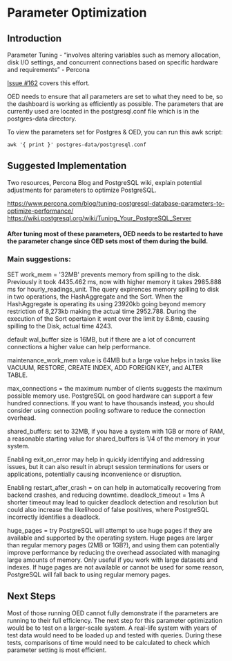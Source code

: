 # Parameter Optimization

## Introduction

 Parameter Tuning - “involves altering variables such as memory allocation, disk I/O settings, and concurrent connections based on specific hardware and requirements” - Percona

[Issue #162](https://github.com/OpenEnergyDashboard/OED/issues/162) covers this effort.

OED needs to ensure that all parameters are set to what they need to be, so the dashboard is working as efficiently as possible. The parameters that are currently used are located in the postgresql.conf file which is in the postgres-data directory.

To view the parameters set for Postgres & OED, you can run this awk script:

`awk '{ print }' postgres-data/postgresql.conf`


## Suggested Implementation

Two resources, Percona Blog and PostgreSQL wiki, explain potential adjustments for parameters to optimize PostgreSQL. 

https://www.percona.com/blog/tuning-postgresql-database-parameters-to-optimize-performance/ 
https://wiki.postgresql.org/wiki/Tuning_Your_PostgreSQL_Server

#### After tuning most of these parameters, OED needs to be restarted to have the parameter change since OED sets most of them during the build. 

### Main suggestions:

SET work_mem = '32MB' prevents memory from spilling to the disk.
Previously it took 4435.462 ms, now with higher memory it takes 2985.888 ms for hourly_readings_unit.
The query expirences memory spilling to disk in two operations, the HashAggregate and the Sort. When the HashAggregate is operating its using 23920kb going beyond memory restriction of 8,273kb making the actual time 2952.788. During the execution of the Sort opertaion it went over the limit by 8.8mb, causing spilling to the Disk, actual time 4243. 


default wal_buffer size is 16MB, but if there are a lot of concurrent connections a higher value can help performance.

maintenance_work_mem value is 64MB but a large value helps in tasks like VACUUM, RESTORE, CREATE INDEX, ADD FOREIGN KEY, and ALTER TABLE.

max_connections = the maximum number of clients suggests the maximum possible memory use. PostgreSQL on good hardware can support a few hundred connections. If you want to have thousands instead, you should consider using connection pooling software to reduce the connection overhead.

shared_buffers: set to 32MB, if you have a system with 1GB or more of RAM, a reasonable starting value for shared_buffers is 1/4 of the memory in your system.
 
Enabling exit_on_error may help in quickly identifying and addressing issues, but it can also result in abrupt session terminations for users or applications, potentially causing inconvenience or disruption.

Enabling restart_after_crash = on can help in automatically recovering from backend crashes, and reducing downtime.
deadlock_timeout = 1ms A shorter timeout may lead to quicker deadlock detection and resolution but could also increase the likelihood of false positives, where PostgreSQL incorrectly identifies a deadlock.

huge_pages = try PostgreSQL will attempt to use huge pages if they are available and supported by the operating system. Huge pages are larger than regular memory pages (2MB or 1GB?), and using them can potentially improve performance by reducing the overhead associated with managing large amounts of memory. Only useful if you work with large datasets and indexes. If huge pages are not available or cannot be used for some reason, PostgreSQL will fall back to using regular memory pages.


## Next Steps

Most of those running OED cannot fully demonstrate if the parameters are running to their full efficiency. The next step for this parameter optimization would be to test on a larger-scale system. A real-life system with years of test data would need to be loaded up and tested with queries. During these tests, comparisons of time would need to be calculated to check which parameter setting is most efficient. 





